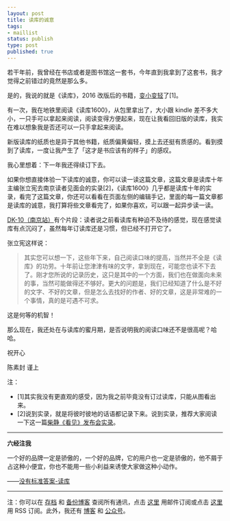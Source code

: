 ```yaml
--- 
layout: post
title: 读库的诚意
tags: 
- maillist
status: publish
type: post
published: true
---
```



若干年前，我曾经在书店或者是图书馆这一套书，今年直到我拿到了这套书，我才觉得之前错过的竟然是那么多。

是的，我说的就是《读库》，2016 改版后的书籍，[变小变轻](http://chuansong.me/n/2363949)了[1]。

有一次，我在地铁里阅读《读库1600》，从包里拿出了，大小跟 kindle 差不多大小，一只手可以拿起来阅读，阅读变得方便起来，现在让我看回旧版的读库，我实在难以想象我是否还可以一只手拿起来阅读。

新版读库的纸质也是异于其他书籍，纸质偏黄偏轻，摸上去还挺有质感的。看到摸到了读库，一度让我产生了「这才是书应该有的样子」的感叹。

我心里想着：下一年我还得续订下去。

如果你想直接体验一下读库的诚意，你可以读一读这篇文章，这篇文章是读库十年主编张立宪去南京读者见面会的实录[2]，《读库1600》几乎都是读库十年的实录，看完了这篇文章，你还可以看看在页面左侧的编辑手记，里面的每一篇文章都是读库的诚意，我打算将些文章看完了，如果你喜欢，可以跟一起异步读一读。

[DK-10（南京站）](http://www.duku.cn/article-bianjishouji2015-249.html)有个片段：读者说之前看读库有种迫不及待的感觉，现在感觉读库有点沉闷了，虽然每年订读库还是习惯，但已经不打开它了。

张立宪这样说：

>其实您可以想一下，这些年下来，自己阅读口味的提高，当然并不全是《读库》的功劳。十年前让您津津有味的文字，拿到现在，可能您也读不下去了。刚才您所说的记录历史，这只是其中的一个方面，我们也在做面向未来的事，当然可能做得还不够好。更大的问题是，我们已经知道了什么是不好的文字、不好的文章，但是怎么去找好的作者、好的文章，这是非常难的一个事情，真的是可遇不可求。

这是何等的机智！

那么现在，我还处在与读库的蜜月期，是否说明我的阅读口味还不是很高呢？哈哈。

祝开心

陈素封 谨上


注：

- [1]其实我没有更直观的感受，因为我之前毕竟没有订过读库，只能从图看出来。
- [2]说到实录，就是将彼时彼地的话语都记录下来。说到实录，推荐大家阅读一下这一篇[柴静《看见》发布会实录](http://v.youku.com/v_show/id_XNDg4ODk4MTUy.html)。

----

**六经注我**

一个好的品牌一定是骄傲的，一个好的品牌，它的用户也一定是骄傲的，他不屑于占这种小便宜，你也不能用一些小利益来诱使大家做这种小动作。

——[没有标准答案-读库](http://www.duku.cn/article-bianjishouji2014-216.html)


----

注：你可以在 [存档](http://tinyletter.com/cnfeat/archive) 和 [备份博客](mesule.com) 查阅所有通讯，点击 [这里](http://tinyletter.com/cnfeat) 用邮件订阅或点击  [这里](http://mesule.com/feed/) 用 RSS 订阅。此外，我还有 [博客](cnfeat.com) 和 [公众号](http://t.cn/RGaif2N)。















